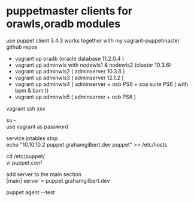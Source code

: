 puppetmaster clients for orawls,oradb modules
=============================================

use puppet client 3.4.3 works together with my vagrant-puppetmaster github repos

- vagrant up oradb (oracle database 11.2.0.4 )
- vagrant up adminwls with nodewls1 & nodewls2 (cluster 10.3.6)
- vagrant up adminwls2 ( adminserver 10.3.6 )
- vagrant up adminwls3 ( adminserver 12.1.2 )
- vagrant up adminwls4 ( adminserver + osb PS6 + soa suite PS6 ( with bpm & bam ))
- vagrant up adminwls5 ( adminserver + osb PS6 )

vagrant ssh xxx  

su -  
use vagrant as password  

service iptables stop  
echo "10.10.10.2 puppet.grahamgilbert.dev puppet"  >> /etc/hosts  

cd /etc/puppet/  
vi puppet.conf  

add server to the main section  
     [main]
        server = puppet.grahamgilbert.dev

puppet agent --test  
